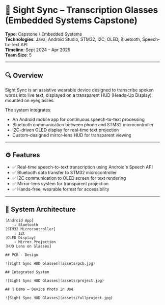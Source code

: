 # 📱 Sight Sync – Transcription Glasses (Embedded Systems Capstone)

**Type**: Capstone / Embedded Systems  
**Technologies**: Java, Android Studio, STM32, I2C, OLED, Bluetooth, Speech-to-Text API  
**Timeline**: Sept 2024 – Apr 2025  
**Team Size**: 5

---

## 🔍 Overview

Sight Sync is an assistive wearable device designed to transcribe spoken words into live text, displayed on a transparent HUD (Heads-Up Display) mounted on eyeglasses.

The system integrates:
- An Android mobile app for continuous speech-to-text processing
- Bluetooth communication between phone and STM32 microcontroller
- I2C-driven OLED display for real-time text projection
- Custom-designed mirror-lens HUD for transparent viewing

---

## ⚙️ Features

- ✅ Real-time speech-to-text transcription using Android's Speech API  
- ✅ Bluetooth data transfer to STM32 microcontroller  
- ✅ I2C communication to OLED screen for text rendering  
- ✅ Mirror-lens system for transparent projection  
- ✅ Hands-free, wearable format for accessibility

---

## 🧠 System Architecture

```plaintext
[Android App]
    ↓ Bluetooth
[STM32 Microcontroller]
    ↓ I2C
[OLED Display]
    ↓ Mirror Projection
[HUD Lens on Glasses]

## PCB - Design

![Sight Sync HUD Glasses](assets/pcb.jpg)

## Integrated System

![Sight Sync HUD Glasses](assets/project.jpg)

## 📸 Demo – Device Photo in Use

![Sight Sync HUD Glasses](assets/fullproject.jpg)
